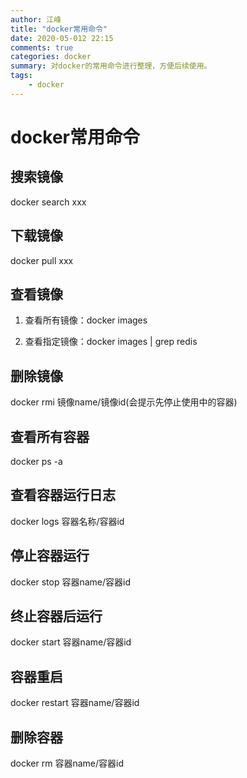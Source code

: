 ```yaml
---
author: 江峰
title: "docker常用命令"
date: 2020-05-012 22:15
comments: true
categories: docker
summary: 对docker的常用命令进行整理，方便后续使用。
tags: 
	- docker
---
```


# docker常用命令

## 搜索镜像

docker search xxx

## 下载镜像

docker pull xxx

## 查看镜像 

1. 查看所有镜像：docker images

2. 查看指定镜像：docker images | grep redis

## 删除镜像

docker rmi  镜像name/镜像id(会提示先停止使用中的容器) 

## 查看所有容器

 docker ps -a

## 查看容器运行日志

 docker logs 容器名称/容器id

## 停止容器运行

 docker stop 容器name/容器id

## 终止容器后运行

 docker start 容器name/容器id

## 容器重启

 docker restart 容器name/容器id

## 删除容器

 docker rm 容器name/容器id